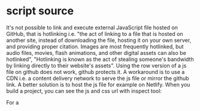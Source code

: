 # script source

It's not possible to link and execute external JavaScript file hosted on GitHub, that is hotlinking i.e. "the act of linking to a file that is hosted on another site, instead of downloading the file, hosting it on your own server, and providing proper citation. Images are most frequently hotlinked, but audio files, movies, flash animations, and other digital assets can also be hotlinked", "Hotlinking is known as the act of stealing someone's bandwidth by linking directly to their website's assets".
Using the row version of a js file on github does not work, github protects it. A workaround is to use a CDN i.e. a content delivery network to serve the js file or mirror the github link. A better solution is to host the js file for example on Netlify. When you build a project, you can see the js and css url with inspect tool:

For a <script> src:
  
  
![Screenshot 2022-04-13 at 16 07 30](https://user-images.githubusercontent.com/88823568/163187374-cc516ffc-5571-4975-bef3-5e4a243014f0.png)
  
  
For css:
![Screenshot 2022-04-13 at 16 07 43](https://user-images.githubusercontent.com/88823568/163187389-c83be93e-bc16-45d2-bb61-1ba312002c36.png)

See Stackoverflow: 
- https://stackoverflow.com/questions/14033281/including-javascript-files-from-github-into-html-pages
- https://stackoverflow.com/questions/20311271/hotlink-resources-like-javascript-files-directly-from-github/20311329#20311329

## Hosting

The best solution is to host the js for example on Netlify
